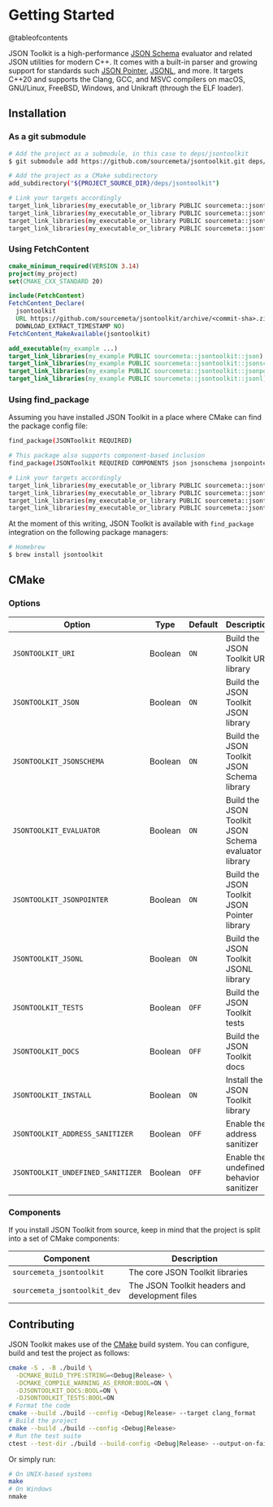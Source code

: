 Getting Started
===============

@tableofcontents

JSON Toolkit is a high-performance [JSON Schema](http://json-schema.org)
evaluator and related JSON utilities for modern C++. It comes with a built-in
parser and growing support for standards such [JSON
Pointer](https://www.rfc-editor.org/rfc/rfc6901),
[JSONL](https://jsonlines.org), and more. It targets C++20 and supports the
Clang, GCC, and MSVC compilers on macOS, GNU/Linux, FreeBSD, Windows, and
Unikraft (through the ELF loader).

Installation
------------

### As a git submodule

```sh
# Add the project as a submodule, in this case to deps/jsontoolkit
$ git submodule add https://github.com/sourcemeta/jsontoolkit.git deps/jsontoolkit

# Add the project as a CMake subdirectory
add_subdirectory("${PROJECT_SOURCE_DIR}/deps/jsontoolkit")

# Link your targets accordingly
target_link_libraries(my_executable_or_library PUBLIC sourcemeta::jsontoolkit::json)
target_link_libraries(my_executable_or_library PUBLIC sourcemeta::jsontoolkit::jsonschema)
target_link_libraries(my_executable_or_library PUBLIC sourcemeta::jsontoolkit::jsonpointer)
target_link_libraries(my_executable_or_library PUBLIC sourcemeta::jsontoolkit::jsonl)
```

### Using FetchContent

```cmake
cmake_minimum_required(VERSION 3.14)
project(my_project)
set(CMAKE_CXX_STANDARD 20)

include(FetchContent)
FetchContent_Declare(
  jsontoolkit
  URL https://github.com/sourcemeta/jsontoolkit/archive/<commit-sha>.zip
  DOWNLOAD_EXTRACT_TIMESTAMP NO)
FetchContent_MakeAvailable(jsontoolkit)

add_executable(my_example ...)
target_link_libraries(my_example PUBLIC sourcemeta::jsontoolkit::json)
target_link_libraries(my_example PUBLIC sourcemeta::jsontoolkit::jsonschema)
target_link_libraries(my_example PUBLIC sourcemeta::jsontoolkit::jsonpointer)
target_link_libraries(my_example PUBLIC sourcemeta::jsontoolkit::jsonl)
```

### Using find_package

Assuming you have installed JSON Toolkit in a place where CMake can find the
package config file:

```sh
find_package(JSONToolkit REQUIRED)

# This package also supports component-based inclusion
find_package(JSONToolkit REQUIRED COMPONENTS json jsonschema jsonpointer jsonl)

# Link your targets accordingly
target_link_libraries(my_executable_or_library PUBLIC sourcemeta::jsontoolkit::json)
target_link_libraries(my_executable_or_library PUBLIC sourcemeta::jsontoolkit::jsonschema)
target_link_libraries(my_executable_or_library PUBLIC sourcemeta::jsontoolkit::jsonpointer)
target_link_libraries(my_executable_or_library PUBLIC sourcemeta::jsontoolkit::jsonl)
```

At the moment of this writing, JSON Toolkit is available with `find_package`
integration on the following package managers:

```sh
# Homebrew
$ brew install jsontoolkit
```

CMake
-----

### Options

| Option                            | Type    | Default | Description                                           |
|-----------------------------------|---------|---------|-------------------------------------------------------|
| `JSONTOOLKIT_URI`                 | Boolean | `ON`    | Build the JSON Toolkit URI library                    |
| `JSONTOOLKIT_JSON`                | Boolean | `ON`    | Build the JSON Toolkit JSON library                   |
| `JSONTOOLKIT_JSONSCHEMA`          | Boolean | `ON`    | Build the JSON Toolkit JSON Schema library            |
| `JSONTOOLKIT_EVALUATOR`           | Boolean | `ON`    | Build the JSON Toolkit JSON Schema evaluator library  |
| `JSONTOOLKIT_JSONPOINTER`         | Boolean | `ON`    | Build the JSON Toolkit JSON Pointer library           |
| `JSONTOOLKIT_JSONL`               | Boolean | `ON`    | Build the JSON Toolkit JSONL library                  |
| `JSONTOOLKIT_TESTS`               | Boolean | `OFF`   | Build the JSON Toolkit tests                          |
| `JSONTOOLKIT_DOCS`                | Boolean | `OFF`   | Build the JSON Toolkit docs                           |
| `JSONTOOLKIT_INSTALL`             | Boolean | `ON`    | Install the JSON Toolkit library                      |
| `JSONTOOLKIT_ADDRESS_SANITIZER`   | Boolean | `OFF`   | Enable the address sanitizer                          |
| `JSONTOOLKIT_UNDEFINED_SANITIZER` | Boolean | `OFF`   | Enable the undefined behavior sanitizer               |

### Components

If you install JSON Toolkit from source, keep in mind that the project is split
into a set of CMake components:

| Component                        | Description                                    |
|----------------------------------|------------------------------------------------|
| `sourcemeta_jsontoolkit`         | The core JSON Toolkit libraries                |
| `sourcemeta_jsontoolkit_dev`     | The JSON Toolkit headers and development files |

Contributing
------------

JSON Toolkit makes use of the [CMake](https://cmake.org) build system. You can
configure, build and test the project as follows:

```sh
cmake -S . -B ./build \
  -DCMAKE_BUILD_TYPE:STRING=<Debug|Release> \
  -DCMAKE_COMPILE_WARNING_AS_ERROR:BOOL=ON \
  -DJSONTOOLKIT_DOCS:BOOL=ON \
  -DJSONTOOLKIT_TESTS:BOOL=ON
# Format the code
cmake --build ./build --config <Debug|Release> --target clang_format
# Build the project
cmake --build ./build --config <Debug|Release>
# Run the test suite
ctest --test-dir ./build --build-config <Debug|Release> --output-on-failure --progress
```

Or simply run:

```sh
# On UNIX-based systems
make
# On Windows
nmake
```
